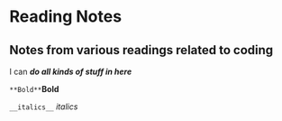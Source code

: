 # Reading Notes
## Notes from various readings related to coding

I can ***do all kinds of stuff in here***

`**Bold**`**Bold**

`__italics__` _italics_
